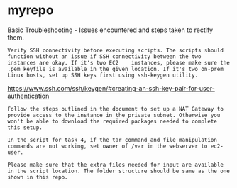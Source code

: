 # myrepo

Basic Troubleshooting - Issues encountered and steps taken to rectify them.
  
	Verify SSH connectivity before executing scripts. The scripts should function without an issue if SSH connectivity between the two instances are okay. If it's two EC2    instances, please make sure the .pem keyfile is available in the given location. If it's two on-prem Linux hosts, set up SSH keys first using ssh-keygen utility.
https://www.ssh.com/ssh/keygen/#creating-an-ssh-key-pair-for-user-authentication
	
	Follow the steps outlined in the document to set up a NAT Gateway to provide access to the instance in the private subnet. Otherwise you won't be able to download the required packages needed to complete this setup.
	
	In the script for task 4, if the tar command and file manipulation commands are not working, set owner of /var in the webserver to ec2-user.
	
	Please make sure that the extra files needed for input are available in the script location. The folder structure should be same as the one shown in this repo.
